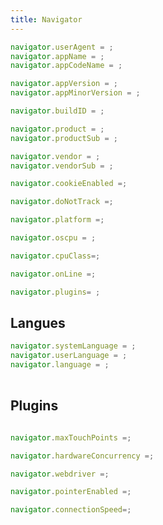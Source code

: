 ```yaml
---
title: Navigator
---
```


```javascript
navigator.userAgent = ;
navigator.appName = ;
navigator.appCodeName = ;
```

```javascript
navigator.appVersion = ;
navigator.appMinorVersion = ;
```

```javascript
navigator.buildID = ;
```

```javascript
navigator.product = ;
navigator.productSub = ;
```

```javascript
navigator.vendor = ;
navigator.vendorSub = ;
```


```javascript
navigator.cookieEnabled =;
```

```javascript
navigator.doNotTrack =;
```

```javascript
navigator.platform =;
```

```javascript
navigator.oscpu = ;
```

```javascript
navigator.cpuClass=;
```

```javascript
navigator.onLine =;
```

```javascript
navigator.plugins= ;
```


## Langues

```javascript
navigator.systemLanguage = ;
navigator.userLanguage = ;
navigator.language = ;
```

<table>
<script language='javascript'>
let a = "";
	for (i=0; i < navigator.languages.length; i++)
		 a += '<tr><td>' + navigator.languages[i] + '</td></tr>';

</script>
</table>

## Plugins

```javascript
```


```javascript
navigator.maxTouchPoints =;
```


```javascript
navigator.hardwareConcurrency =;
```


```javascript
navigator.webdriver =;
```


```javascript
navigator.pointerEnabled =;
```

```javascript
navigator.connectionSpeed=;
```


<script type="application/javascript">
(function() {

  window.addEventListener("load",
    function (event) {
			let i = 0;
  		let operators = document.querySelectorAll("code .o");

      operators[i++].nextSibling.textContent  = ` "${navigator.userAgent}"`;
			operators[i++].nextSibling.textContent  = ` "${navigator.appName}"`;
			operators[i++].nextSibling.textContent  = ` "${navigator.appCodeName}"`;
			operators[i++].nextSibling.textContent  = ` "${navigator.appVersion}"`;
			operators[i++].nextSibling.textContent  = ` "${navigator.appMinorVersion}"`;
			operators[i++].nextSibling.textContent  = ` "${navigator.buildID}"`;
			operators[i++].nextSibling.textContent  = ` "${navigator.product}"`;
			operators[i++].nextSibling.textContent  = ` "${navigator.productSub}"`;
			operators[i++].nextSibling.textContent  = ` "${navigator.vendor}"`;
			operators[i++].nextSibling.textContent  = ` "${navigator.vendorSub}"`;

			operators[i++].nextSibling.textContent  = ` "${navigator.cookieEnabled}"`;
			operators[i++].nextSibling.textContent  = ` "${navigator.doNotTrack}"`;
			operators[i++].nextSibling.textContent  = ` "${navigator.platform}"`;
			operators[i++].nextSibling.textContent  = ` "${navigator.oscpu}"`;
			operators[i++].nextSibling.textContent  = ` "${navigator.cpuClass}"`;

			operators[i++].nextSibling.textContent  = ` "${navigator.onLine}"`;

			let t = "";
			for (j=0; j<navigator.plugins.length; j++)
		 		t += navigator.plugins[j].name + ' (' + navigator.plugins[j].version + ') ' + navigator.plugins[j].filename + ' '+navigator.plugins[j].description + ' ';

			operators[i++].nextSibling.textContent  = t;

			operators[i++].nextSibling.textContent  = ` "${navigator.systemLanguage}"`;
			operators[i++].nextSibling.textContent  = ` "${navigator.userLanguage}"`;
			operators[i++].nextSibling.textContent  = ` "${navigator.language}"`;

			operators[i++].nextSibling.textContent  = ` ${navigator.maxTouchPoints}`;
			operators[i++].nextSibling.textContent  = ` ${navigator.hardwareConcurrency}`;
			operators[i++].nextSibling.textContent  = ` ${navigator.webdriver}`;
			operators[i++].nextSibling.textContent  = ` "${navigator.pointerEnabled}"`;
			operators[i++].nextSibling.textContent  = ` "${navigator.pointerEnabled}"`;
    }, true);
})();
</script>
